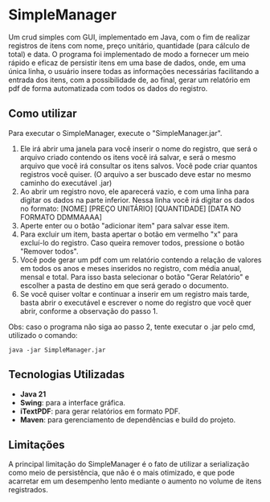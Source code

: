 # SimpleManager

 Um crud simples com GUI, implementado em Java, com o fim de realizar registros de itens com nome, preço unitário, quantidade (para cálculo de total) e data. O programa foi implementado de modo a fornecer um meio rápido e eficaz de persistir itens em uma base de dados, onde, em uma única linha, o usuário insere todas as informações necessárias facilitando a entrada dos itens, com a possibilidade de, ao final, gerar um relatório em pdf de forma automatizada com todos os dados do registro.

## Como utilizar

Para executar o SimpleManager, execute o "SimpleManager.jar".
1. Ele irá abrir uma janela para você inserir o nome do registro, que será o arquivo criado contendo os itens você irá salvar, e será o mesmo arquivo que você irá consultar os itens salvos. Você pode criar quantos registros você quiser. (O arquivo a ser buscado deve estar no mesmo caminho do executável .jar)
2. Ao abrir um registro novo, ele aparecerá vazio, e com uma linha para digitar os dados na parte inferior. Nessa linha você irá digitar os dados no formato: [NOME] [PREÇO UNITÁRIO] [QUANTIDADE] [DATA NO FORMATO DDMMAAAA]
3. Aperte enter ou o botão "adicionar item" para salvar esse item.
4. Para excluir um item, basta apertar o botão em vermelho "x" para excluí-lo do registro. Caso queira remover todos, pressione o botão "Remover todos".
5. Você pode gerar um pdf com um relatório contendo a relação de valores em todos os anos e meses inseridos no registro, com média anual, mensal e total. Para isso basta selecionar o botão "Gerar Relatório" e escolher a pasta de destino em que será gerado o documento.
6. Se você quiser voltar e continuar a inserir em um registro mais tarde, basta abrir o executável e escrever o nome do registro que você quer abrir, conforme a observação do passo 1.

Obs: caso o programa não siga ao passo 2, tente executar o .jar pelo cmd, utilizado o comando:
```
java -jar SimpleManager.jar
```

## Tecnologias Utilizadas
- **Java 21**
- **Swing**: para a interface gráfica.
- **iTextPDF**: para gerar relatórios em formato PDF.
- **Maven**: para gerenciamento de dependências e build do projeto.

## Limitações
A principal limitação do SimpleManager é o fato de utilizar a serialização como meio de persistência, que não é o mais otimizado, e que pode acarretar em um desempenho lento mediante o aumento no volume de itens registrados.

